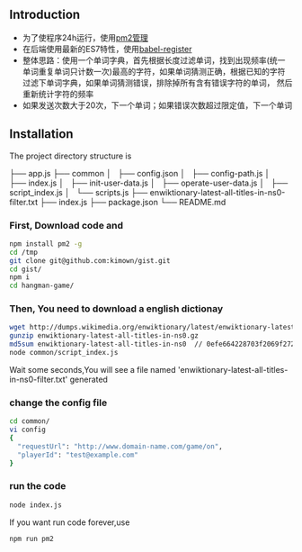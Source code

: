 


## Introduction
- 为了使程序24h运行，使用[pm2管理](https://github.com/Unitech/pm2)
- 在后端使用最新的ES7特性，使用[babel-register](https://babeljs.io/docs/usage/require/)
- 整体思路：使用一个单词字典，首先根据长度过滤单词，找到出现频率(统一单词重复单词只计数一次)最高的字符，如果单词猜测正确，根据已知的字符过滤下单词字典，如果单词猜测错误，排除掉所有含有错误字符的单词，
然后重新统计字符的频率
- 如果发送次数大于20次，下一个单词；如果错误次数超过限定值，下一个单词




## Installation
The project directory structure is 

├── app.js
├── common
│   ├── config.json
│   ├── config-path.js
│   ├── index.js
│   ├── init-user-data.js
│   ├── operate-user-data.js
│   ├── script_index.js
│   └── scripts.js
├── enwiktionary-latest-all-titles-in-ns0-filter.txt
├── index.js
├── package.json
└── README.md

### First, Download code and 

``` bash
npm install pm2 -g
cd /tmp
git clone git@github.com:kimown/gist.git
cd gist/
npm i
cd hangman-game/
```
### Then, You need to download a english dictionay
``` bash
wget http://dumps.wikimedia.org/enwiktionary/latest/enwiktionary-latest-all-titles-in-ns0.gz
gunzip enwiktionary-latest-all-titles-in-ns0.gz
md5sum enwiktionary-latest-all-titles-in-ns0  // 0efe664228703f2069f2722e74e8abd0
node common/script_index.js
```
Wait some seconds,You will see a file named 'enwiktionary-latest-all-titles-in-ns0-filter.txt' generated

### change the config file
``` bash
cd common/
vi config
{
  "requestUrl": "http://www.domain-name.com/game/on",
  "playerId": "test@example.com"
}

```

### run the code 

``` bash
node index.js
```

If you want run code forever,use

``` bash
npm run pm2
```


